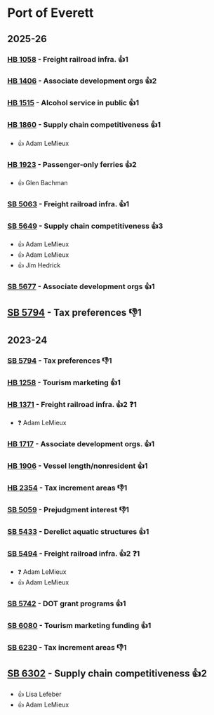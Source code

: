 # Port of Everett
## 2025-26

### [HB 1058](/bill/2025-26/hb/1058/) - Freight railroad infra. 👍1  

### [HB 1406](/bill/2025-26/hb/1406/) - Associate development orgs 👍2  

### [HB 1515](/bill/2025-26/hb/1515/) - Alcohol service in public 👍1  

### [HB 1860](/bill/2025-26/hb/1860/) - Supply chain competitiveness 👍1  
* 👍 Adam LeMieux

### [HB 1923](/bill/2025-26/hb/1923/) - Passenger-only ferries 👍2  
* 👍 Glen Bachman

### [SB 5063](/bill/2025-26/sb/5063/) - Freight railroad infra. 👍1  

### [SB 5649](/bill/2025-26/sb/5649/) - Supply chain competitiveness 👍3  
* 👍 Adam LeMieux
* 👍 Adam LeMieux
* 👍 Jim Hedrick

### [SB 5677](/bill/2025-26/sb/5677/) - Associate development orgs 👍1  

## [SB 5794](/bill/2025-26/sb/5794/) - Tax preferences  👎1 

## 2023-24

### [SB 5794](/bill/2023-24/sb/5794/) - Tax preferences  👎1 

### [HB 1258](/bill/2023-24/hb/1258/) - Tourism marketing 👍1  

### [HB 1371](/bill/2023-24/hb/1371/) - Freight railroad infra. 👍2  ❓1
* ❓ Adam LeMieux

### [HB 1717](/bill/2023-24/hb/1717/) - Associate development orgs. 👍1  

### [HB 1906](/bill/2023-24/hb/1906/) - Vessel length/nonresident 👍1  

### [HB 2354](/bill/2023-24/hb/2354/) - Tax increment areas  👎1 

### [SB 5059](/bill/2023-24/sb/5059/) - Prejudgment interest  👎1 

### [SB 5433](/bill/2023-24/sb/5433/) - Derelict aquatic structures 👍1  

### [SB 5494](/bill/2023-24/sb/5494/) - Freight railroad infra. 👍2  ❓1
* ❓ Adam LeMieux
* 👍 Adam LeMieux

### [SB 5742](/bill/2023-24/sb/5742/) - DOT grant programs 👍1  

### [SB 6080](/bill/2023-24/sb/6080/) - Tourism marketing funding 👍1  

### [SB 6230](/bill/2023-24/sb/6230/) - Tax increment areas  👎1 

## [SB 6302](/bill/2023-24/sb/6302/) - Supply chain competitiveness 👍2  
* 👍 Lisa Lefeber
* 👍 Adam LeMieux
